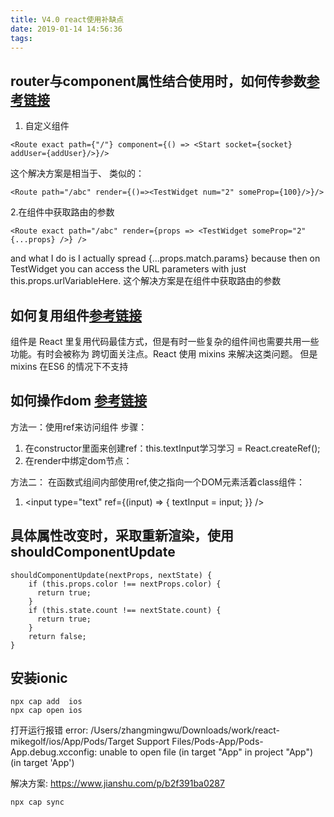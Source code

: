 ```yaml
---
title: V4.0 react使用补缺点
date: 2019-01-14 14:56:36
tags:
---
```


## router与component属性结合使用时，如何传参数[参考链接](https://github.com/ReactTraining/react-router/issues/4105)

1. 自定义组件

```
<Route exact path={"/"} component={() => <Start socket={socket} addUser={addUser}/>}/>
```

这个解决方案是相当于、
类似的： 
 
```
<Route path="/abc" render={()=><TestWidget num="2" someProp={100}/>}/>
```
    
2.在组件中获取路由的参数 

```
<Route exact path="/abc" render={props => <TestWidget someProp="2" {...props} />} />
```
and what I do is I actually spread {...props.match.params} because then on TestWidget you can access the URL parameters with just this.props.urlVariableHere.
这个解决方案是在组件中获取路由的参数


## 如何复用组件[参考链接](https://react-cn.github.io/react/docs/reusable-components.html)
组件是 React 里复用代码最佳方式，但是有时一些复杂的组件间也需要共用一些功能。有时会被称为 跨切面关注点。React 使用 mixins 来解决这类问题。
但是 mixins 在ES6 的情况下不支持

## 如何操作dom [参考链接](https://react.docschina.org/docs/refs-and-the-dom.html)
方法一：使用ref来访问组件
步骤：
1. 在constructor里面来创建ref：this.textInput学习学习 = React.createRef();
2. 在render中绑定dom节点： <CustomTextInput ref={this.textInput} />

方法二： 在函数式组间内部使用ref,使之指向一个DOM元素活着class组件：
1. <input type="text" ref={(input) => { textInput = input; }} />


## 具体属性改变时，采取重新渲染，使用shouldComponentUpdate

```
shouldComponentUpdate(nextProps, nextState) {
    if (this.props.color !== nextProps.color) {
      return true;
    }
    if (this.state.count !== nextState.count) {
      return true;
    }
    return false;
}
```


## 安装ionic

```
npx cap add  ios
npx cap open ios
```
打开运行报错 error: /Users/zhangmingwu/Downloads/work/react-mikegolf/ios/App/Pods/Target Support Files/Pods-App/Pods-App.debug.xcconfig: unable to open file (in target "App" in project "App") (in target 'App')

解决方案: https://www.jianshu.com/p/b2f391ba0287

```
npx cap sync
``` 


